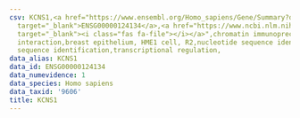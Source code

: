```yaml
---
csv: KCNS1,<a href="https://www.ensembl.org/Homo_sapiens/Gene/Summary?db=core;g=ENSG00000124134"
  target="_blank">ENSG00000124134</a>,<a href="https://www.ncbi.nlm.nih.gov/pubmed/22863008"
  target="_blank"><i class="fas fa-file"></i></a>",chromatin immunoprecipitation assay,direct
  interaction,breast epithelium, HME1 cell, R2,nucleotide sequence identification,nucleotide
  sequence identification,transcriptional regulation,
data_alias: KCNS1
data_id: ENSG00000124134
data_numevidence: 1
data_species: Homo sapiens
data_taxid: '9606'
title: KCNS1
---
```

